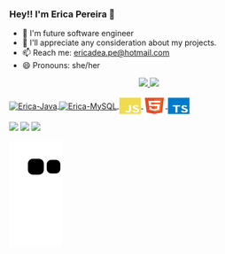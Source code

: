 ### Hey!!  I'm Erica Pereira 👋


- 🌱 I'm future software engineer
- 💬 I'll appreciate any consideration about my projects. 
- 📫 Reach me: ericadea.pe@hotmail.com
- 😄 Pronouns: she/her

<div align="center">
  <a href="https://github.com/Ericaprl">
  
  <img height="180em" src="https://github-readme-stats.vercel.app/api?username=ericaprl&show_icons=true&theme=dracula&include_all_commits=true&count_private=true"/>
 
 <img height="180em" src="https://github-readme-stats.vercel.app/api/top-langs/?username=ericaprl&layout=compact&langs_count=7&theme=dracula"/>
 
</div>

<div style="display: inline_block"><br>

 <img align="center" alt="Erica-Java" height="40" width="50" src="https://cdn.jsdelivr.net/gh/devicons/devicon/icons/java/java-original-wordmark.svg">
 
 <img align="center" alt="Erica-MySQL" height="50" width="50" src="https://cdn.jsdelivr.net/gh/devicons/devicon/icons/mysql/mysql-original-wordmark.svg">

  <img align="center" alt="Erica-Js" height="30" width="40" src="https://raw.githubusercontent.com/devicons/devicon/master/icons/javascript/javascript-plain.svg">
  <img align="center" alt="Erica-HTML" height="30" width="40" src="https://raw.githubusercontent.com/devicons/devicon/master/icons/html5/html5-original.svg">
  <img align="center" alt="Erica-Typescript" height="30" width="40" src="https://raw.githubusercontent.com/devicons/devicon/master/icons/typescript/typescript-original.svg">
  
 
  <div> 

  <a href="https://instagram.com/ericaprl" target="_blank"><img src="https://img.shields.io/badge/-Instagram-%23E4405F?style=for-the-badge&logo=instagram&logoColor=white" target="_blank"></a>
    <a href = "mailto:ericadea.pe@gmail.com"><img src="https://img.shields.io/badge/-Gmail-%23333?style=for-the-badge&logo=gmail&logoColor=white" target="_blank"></a>
  <a href="https://www.linkedin.com/in/erica-pereira-663a8950" target="_blank"><img src="https://img.shields.io/badge/-LinkedIn-%230077B5?style=for-the-badge&logo=linkedin&logoColor=white" target="_blank"></a> 
 
  ![Snake animation](https://github.com/ericaprl/ericaprl/blob/output/github-contribution-grid-snake.svg)
 
 </div>
 
